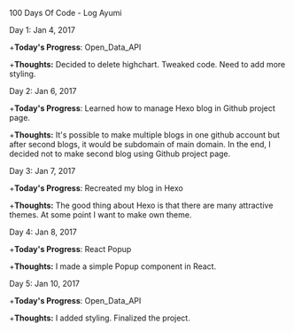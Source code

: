 100 Days Of Code - Log  Ayumi 

Day 1: Jan 4, 2017 

+**Today's Progress**:  Open_Data_API

+**Thoughts:** Decided to delete highchart. Tweaked code. Need to add more styling.

Day 2: Jan 6, 2017 

+**Today's Progress**:  Learned how to manage Hexo blog in Github project page.

+**Thoughts:** It's possible to make multiple blogs in one github account but after second blogs, it would be subdomain of main domain. In the end, I decided not to make second blog using Github project page.

Day 3: Jan 7, 2017 

+**Today's Progress**:  Recreated my blog in Hexo

+**Thoughts:** The good thing about Hexo is that there are many attractive themes. At some point I want to make own theme.

Day 4: Jan 8, 2017 

+**Today's Progress**:  React Popup

+**Thoughts:** I made a simple Popup component in React.

Day 5: Jan 10, 2017 

+**Today's Progress**:  Open_Data_API

+**Thoughts:** I added styling. Finalized the project.
